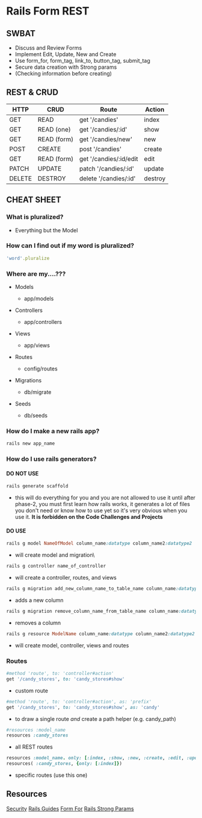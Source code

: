 # Rails Form REST

## SWBAT
- Discuss and Review Forms
- Implement Edit, Update, New and Create 
- Use form_for, form_tag, link_to, button_tag, submit_tag
- Secure data creation with Strong params
- (Checking information before creating)

## REST & CRUD
| HTTP        | CRUD          | Route                | Action
| ----------- | ------------- |----------------------| -----
| GET         | READ          | get '/candies'       | index
| GET         | READ (one)    | get '/candies/:id'   | show
| GET         | READ (form)   | get '/candies/new'   | new
| POST        | CREATE        | post '/candies'      | create
| GET         | READ (form)   | get '/candies/:id/edit | edit
| PATCH       | UPDATE        | patch '/candies/:id' | update
| DELETE      | DESTROY       | delete '/candies/:id' | destroy


## CHEAT SHEET

### What is pluralized?
- Everything but the Model 

### How can I find out if my word is pluralized?
```ruby
'word'.pluralize
```

### Where are my....???
- Models
    - app/models
- Controllers
    - app/controllers
- Views
    - app/views
- Routes
    - config/routes 

- Migrations 
    - db/migrate

- Seeds
    - db/seeds

### How do I make a new rails app?
```ruby
rails new app_name
```

### How do I use rails generators? 
#### DO NOT USE
```ruby
rails generate scaffold 
```
- this will do everything for you and you are not allowed to use it until after phase-2, you must first learn how rails works, it generates a lot of files you don't need or know how to use yet so it's very obvious when you use it. **It is forbidden on the Code  Challenges and Projects**

#### DO USE

```ruby
rails g model NameOfModel column_name:datatype column_name2:datatype2
```
- will create model and migration\

```ruby
rails g controller name_of_controller
```
- will create a controller, routes, and views

```ruby
rails g migration add_new_column_name_to_table_name column_name:datatype 
```
- adds a new column

```ruby
rails g migration remove_column_name_from_table_name column_name:datatype
```
- removes a column

```ruby
rails g resource ModelName column_name:datatype column_name2:datatype2
```
- will create model, controller, views and routes

### Routes 
```ruby
#method 'route', to: 'controller#action'
get '/candy_stores', to: 'candy_stores#show'

```
- custom route

```ruby
#method 'route', to: 'controller#action', as: 'prefix'
get '/candy_stores', to: 'candy_stores#show', as: 'candy'
```
- to draw a single route _and_ create a path helper (e.g. candy_path)

```ruby
#resources :model_name 
resources :candy_stores
```
- all REST routes 
```ruby
resources :model_name. only: [:index, :show, :new, :create, :edit, :update, :delete, :destroy]
resources( :candy_stores, {only: [:index]})
```
- specific routes (use this one)


## Resources 
[Security](http://guides.rubyonrails.org/v3.2.8/security.html)
[Rails Guides](http://edgeguides.rubyonrails.org/active_record_validations.html)
[Form For](https://guides.rubyonrails.org/form_helpers.html#binding-a-form-to-an-object)
[Rails Strong Params](https://edgeguides.rubyonrails.org/action_controller_overview.html#strong-parameters)
